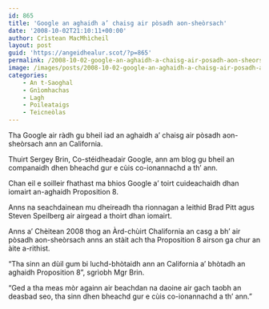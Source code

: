 ```yaml
---
id: 865
title: 'Google an aghaidh a’ chaisg air pòsadh aon-sheòrsach'
date: '2008-10-02T21:10:11+00:00'
author: Crìstean MacMhìcheil
layout: post
guid: 'https://angeidhealur.scot/?p=865'
permalink: /2008-10-02-google-an-aghaidh-a-chaisg-air-posadh-aon-sheorsach/
image: /images/posts/2008-10-02-google-an-aghaidh-a-chaisg-air-posadh-aon-sheorsach.webp
categories:
    - An t-Saoghal
    - Gnìomhachas
    - Lagh
    - Poileataigs
    - Teicneòlas
---
```


Tha Google air ràdh gu bheil iad an aghaidh a’ chaisg air pòsadh aon-sheòrsach ann an California.

Thuirt Sergey Brin, Co-stéidheadair Google, ann am blog gu bheil an companaidh dhen bheachd gur e cùis co-ionannachd a th’ ann.

Chan eil e soilleir fhathast ma bhios Google a’ toirt cuideachaidh dhan iomairt an-aghaidh Proposition 8.

Anns na seachdainean mu dheireadh tha rionnagan a leithid Brad Pitt agus Steven Speilberg air airgead a thoirt dhan iomairt.

Anns a’ Chèitean 2008 thog an Àrd-chùirt Chalifornia an casg a bh’ air pòsadh aon-sheòrsach anns an stàit ach tha Proposition 8 airson ga chur an àite a-rithist.

“Tha sinn an dùil gum bi luchd-bhòtaidh ann an California a’ bhòtadh an aghaidh Proposition 8”, sgrìobh Mgr Brin.

“Ged a tha meas mòr againn air beachdan na daoine air gach taobh an deasbad seo, tha sinn dhen bheachd gur e cùis co-ionannachd a th’ ann.”
